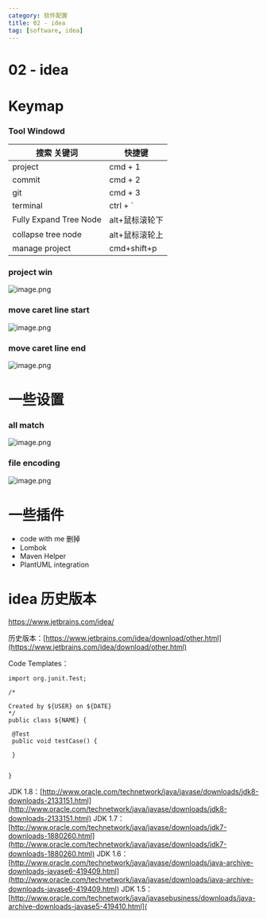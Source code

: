 ```yaml
---
category: 软件配置
title: 02 - idea
tag: [software, idea]
---
```

# 02 - idea

# Keymap

### Tool Windowd

| 搜索 关键词            | 快捷键         |
| ---------------------- | -------------- |
| project                | cmd + 1        |
| commit                 | cmd + 2        |
| git                    | cmd + 3        |
| terminal               | ctrl + `       |
| Fully Expand Tree Node | alt+鼠标滚轮下 |
| collapse tree node     | alt+鼠标滚轮上 |
| manage project         | cmd+shift+p    |


### project win

![image.png](https://nibnait.gitee.io/images/mbp/software/02-idea-01-project-window.jpg)

### move caret line start

![image.png](https://nibnait.gitee.io/images/mbp/software/02-idea-02-move-start.jpg)
### move caret line end

![image.png](https://nibnait.gitee.io/images/mbp/software/02-idea-03-move-end.jpg)

# 一些设置

### all match

![image.png](https://nibnait.gitee.io/images/mbp/software/02-idea-04-allmatch.jpg)

### file encoding

![image.png](https://nibnait.gitee.io/images/mbp/software/02-idea-05-fileencoding.jpg)

# 一些插件

 - code with me 删掉
 - Lombok
 - Maven Helper
 - PlantUML integration

# idea 历史版本
<https://www.jetbrains.com/idea/>

历史版本：[https://www.jetbrains.com/idea/download/other.html](https://www.jetbrains.com/idea/download/other.html)

Code Templates：

```
import org.junit.Test;

/*

Created by ${USER} on ${DATE}
*/
public class ${NAME} {

 @Test
 public void testCase() {

 }


}
```

JDK 1.8：[http://www.oracle.com/technetwork/java/javase/downloads/jdk8-downloads-2133151.html](http://www.oracle.com/technetwork/java/javase/downloads/jdk8-downloads-2133151.html)
JDK 1.7：[http://www.oracle.com/technetwork/java/javase/downloads/jdk7-downloads-1880260.html](http://www.oracle.com/technetwork/java/javase/downloads/jdk7-downloads-1880260.html)
JDK 1.6：[http://www.oracle.com/technetwork/java/javase/downloads/java-archive-downloads-javase6-419409.html](http://www.oracle.com/technetwork/java/javase/downloads/java-archive-downloads-javase6-419409.html)
JDK 1.5：[http://www.oracle.com/technetwork/java/javasebusiness/downloads/java-archive-downloads-javase5-419410.html](